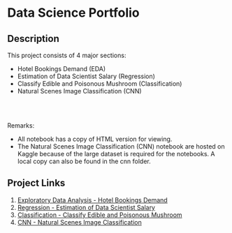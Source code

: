 # Data Science Portfolio

## Description

This project consists of 4 major sections:

- Hotel Bookings Demand (EDA)
- Estimation of Data Scientist Salary (Regression)
- Classify Edible and Poisonous Mushroom (Classification)
- Natural Scenes Image Classification (CNN)

<br />
<br />

Remarks:  
- All notebook has a copy of HTML version for viewing.
- The Natural Scenes Image Classification (CNN) notebook are hosted on Kaggle because of the large dataset is required for the notebooks. A local copy can also be found in the cnn folder.



## Project Links

1. [Exploratory Data Analysis - Hotel Bookings Demand](https://github.com/Ming-Jia/data-science-portfolio/blob/master/eda/Exploratory%20Data%20Analysis%20-%20Hotel%20Bookings%20Demand.ipynb)
2. [Regression - Estimation of Data Scientist Salary](https://github.com/Ming-Jia/data-science-portfolio/blob/master/regression/Regression%20-%20Estimation%20of%20Data%20Scientist%20Salary.ipynb)
3. [Classification - Classify Edible and Poisonous Mushroom](https://github.com/Ming-Jia/data-science-portfolio/blob/master/classification/Classification%20-%20Classify%20Edible%20and%20Poisonous%20Mushroom.ipynb)
4. [CNN - Natural Scenes Image Classification](https://www.kaggle.com/ymingj/cnn-natural-scenes-image-classification)
